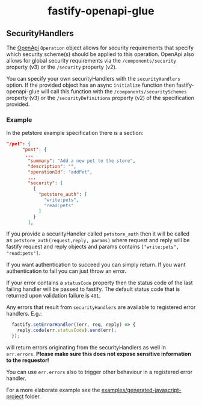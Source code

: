 <h1 align="center">fastify-openapi-glue</h1>

## SecurityHandlers
The [OpenApi](https://www.openapis.org/) `Operation` object allows for security requirements that specify which security scheme(s) should be applied to this operation. OpenApi also allows for global security requirements via the `/components/security` property (v3) or the `/security` property (v2).

You can specify your own securityHandlers with the `securityHandlers` option.
If the provided object has an async `initialize` function then fastify-openapi-glue will call this function with the `/components/securitySchemes` property (v3) or the `/securityDefinitions` property (v2) of the specification provided.

### Example

In the petstore example specification there is a section:
```json
"/pet": {
      "post": {
       ...
        "summary": "Add a new pet to the store",
        "description": "",
        "operationId": "addPet",
        ...
        "security": [
          {
            "petstore_auth": [
              "write:pets",
              "read:pets"
            ]
          }
        ],
```

If you provide a securityHandler called `petstore_auth` then it will be called as `petstore_auth(request,reply, params)` where request and reply will be fastify request and reply objects and params contains `["write:pets", "read:pets"]`.

If you want authentication to succeed you can simply return. If you want authentication to fail you can just throw an error. 

If your error contains a `statusCode` property then the status code of the last failing handler will be passed to fastify. The default status code that is returned upon validation failure is `401`.

Any errors that result from `securityHandlers` are available to registered error handlers. E.g.:
```javascript
  fastify.setErrorHandler((err, req, reply) => {
    reply.code(err.statusCode).send(err);
  });
```
will return errors originating from the securityHandlers as well in `err.errors`.
**Please make sure this does not expose sensitive information to the requestor!**

You can use `err.errors` also to trigger other behaviour in a registered error handler.

For a more elaborate example see the [examples/generated-javascript-project](/examples/generated-javascript-project) folder.
